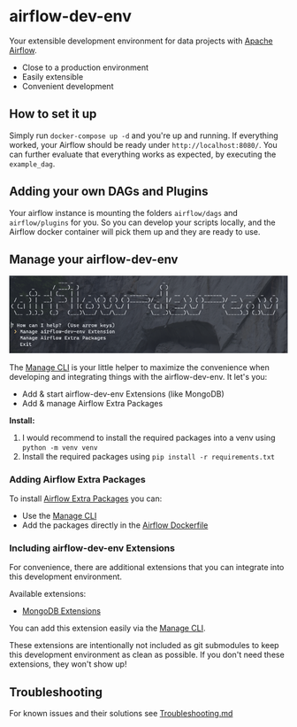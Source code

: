 # airflow-dev-env
Your extensible development environment for data projects with [Apache Airflow](https://airflow.apache.org/).

* Close to a production environment
* Easily extensible
* Convenient development

## How to set it up
Simply run `docker-compose up -d` and you're up and running.
If everything worked, your Airflow should be ready under `http://localhost:8080/`. You can further evaluate that everything works as expected, by executing the `example_dag`.

## Adding your own DAGs and Plugins
Your airflow instance is mounting the folders `airflow/dags` and `airflow/plugins` for you. So you can develop your scripts locally, and the Airflow docker container will pick them up and they are ready to use.

## Manage your airflow-dev-env
![managepy.png](./images/managepy.png)

The [Manage CLI](./scripts/cli/manage.py) is your little helper to maximize the convenience when developing and integrating things with the airflow-dev-env.
It let's you:
* Add & start airflow-dev-env Extensions (like MongoDB)
* Add & manage Airflow Extra Packages

**Install:**
1. I would recommend to install the required packages into a venv using `python -m venv venv`
1. Install the required packages using `pip install -r requirements.txt`


### Adding Airflow Extra Packages
To install [Airflow Extra Packages](http://apache-airflow-docs.s3-website.eu-central-1.amazonaws.com/docs/apache-airflow/latest/extra-packages-ref.html) you can:
* Use the [Manage CLI](./scripts/cli/manage.py)
* Add the packages directly in the [Airflow Dockerfile](./docker/airflow/Dockerfile)

### Including airflow-dev-env Extensions
For convenience, there are additional extensions that you can integrate into this development environment.

Available extensions:
* [MongoDB Extensions](https://github.com/tfreundo/airflow-dev-env-mongodb)

You can add this extension easily via the [Manage CLI](./scripts/cli/manage.py).

These extensions are intentionally not included as git submodules to keep this development environment as clean as possible.
If you don't need these extensions, they won't show up!

## Troubleshooting
For known issues and their solutions see [Troubleshooting.md](Troubleshooting.md)
